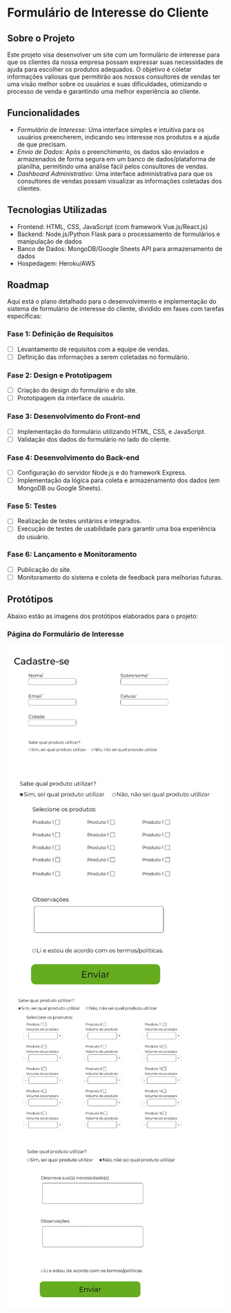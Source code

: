 # Formulário de Interesse do Cliente

## Sobre o Projeto

Este projeto visa desenvolver um site com um formulário de interesse para que os clientes da nossa empresa possam expressar suas necessidades de ajuda para escolher os produtos adequados. O objetivo é coletar informações valiosas que permitirão aos nossos consultores de vendas ter uma visão melhor sobre os usuários e suas dificuldades, otimizando o processo de venda e garantindo uma melhor experiência ao cliente.

## Funcionalidades

- *Formulário de Interesse*: Uma interface simples e intuitiva para os usuários preencherem, indicando seu interesse nos produtos e a ajuda de que precisam.
- *Envio de Dados*: Após o preenchimento, os dados são enviados e armazenados de forma segura em um banco de dados/plataforma de planilha, permitindo uma análise fácil pelos consultores de vendas.
- *Dashboard Administrativo*: Uma interface administrativa para que os consultores de vendas possam visualizar as informações coletadas dos clientes.

## Tecnologias Utilizadas

- Frontend: HTML, CSS, JavaScript (com framework Vue.js/React.js)
- Backend: Node.js/Python Flask para o processamento de formulários e manipulação de dados
- Banco de Dados: MongoDB/Google Sheets API para armazenamento de dados
- Hospedagem: Heroku/AWS

## Roadmap

Aqui está o plano detalhado para o desenvolvimento e implementação do sistema de formulário de interesse do cliente, dividido em fases com tarefas específicas:

### Fase 1: Definição de Requisitos
- [ ] Levantamento de requisitos com a equipe de vendas.
- [ ] Definição das informações a serem coletadas no formulário.

### Fase 2: Design e Prototipagem
- [ ] Criação do design do formulário e do site.
- [ ] Prototipagem da interface de usuário.

### Fase 3: Desenvolvimento do Front-end
- [ ] Implementação do formulário utilizando HTML, CSS, e JavaScript.
- [ ] Validação dos dados do formulário no lado do cliente.

### Fase 4: Desenvolvimento do Back-end
- [ ] Configuração do servidor Node.js e do framework Express.
- [ ] Implementação da lógica para coleta e armazenamento dos dados (em MongoDB ou Google Sheets).

### Fase 5: Testes
- [ ] Realização de testes unitários e integrados.
- [ ] Execução de testes de usabilidade para garantir uma boa experiência do usuário.

### Fase 6: Lançamento e Monitoramento
- [ ] Publicação do site.
- [ ] Monitoramento do sistema e coleta de feedback para melhorias futuras.

## Protótipos

Abaixo estão as imagens dos protótipos elaborados para o projeto:

### Página do Formulário de Interesse

![Página do Formulário de Interesse](assets/prot1.jpeg)
![Página do Formulário de Interesse](assets/prot2.jpeg)
![Página do Formulário de Interesse](assets/prot3.jpeg)
![Página do Formulário de Interesse](assets/prot4.jpeg)

